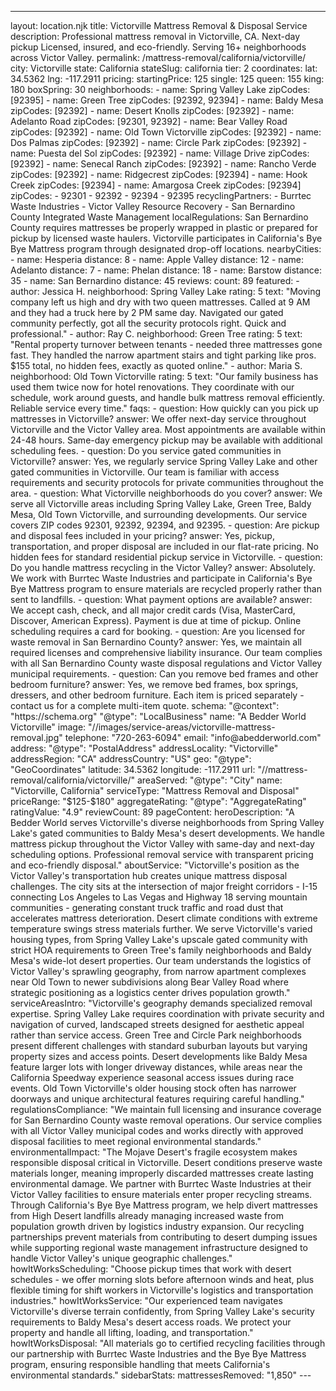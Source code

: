 ---
layout: location.njk
title: Victorville Mattress Removal & Disposal Service
description: Professional mattress removal in Victorville, CA. Next-day pickup Licensed, insured, and eco-friendly. Serving 16+ neighborhoods across Victor Valley.
permalink: /mattress-removal/california/victorville/
city: Victorville state: California stateSlug: california tier: 2 coordinates: lat: 34.5362 lng: -117.2911 pricing: startingPrice: 125 single: 125 queen: 155 king: 180 boxSpring: 30 neighborhoods: - name: Spring Valley Lake zipCodes: [92395] - name: Green Tree zipCodes: [92392, 92394] - name: Baldy Mesa zipCodes: [92392] - name: Desert Knolls zipCodes: [92392] - name: Adelanto Road zipCodes: [92301, 92392] - name: Bear Valley Road zipCodes: [92392] - name: Old Town Victorville zipCodes: [92392] - name: Dos Palmas zipCodes: [92392] - name: Circle Park zipCodes: [92392] - name: Puesta del Sol zipCodes: [92392] - name: Village Drive zipCodes: [92392] - name: Senecal Ranch zipCodes: [92392] - name: Rancho Verde zipCodes: [92392] - name: Ridgecrest zipCodes: [92394] - name: Hook Creek zipCodes: [92394] - name: Amargosa Creek zipCodes: [92394] zipCodes: - 92301 - 92392 - 92394 - 92395 recyclingPartners: - Burrtec Waste Industries - Victor Valley Resource Recovery - San Bernardino County Integrated Waste Management localRegulations: San Bernardino County requires mattresses be properly wrapped in plastic or prepared for pickup by licensed waste haulers. Victorville participates in California's Bye Bye Mattress program through designated drop-off locations. nearbyCities: - name: Hesperia distance: 8 - name: Apple Valley distance: 12 - name: Adelanto distance: 7 - name: Phelan distance: 18 - name: Barstow distance: 35 - name: San Bernardino distance: 45 reviews: count: 89 featured: - author: Jessica H. neighborhood: Spring Valley Lake rating: 5 text: "Moving company left us high and dry with two queen mattresses. Called at 9 AM and they had a truck here by 2 PM same day. Navigated our gated community perfectly, got all the security protocols right. Quick and professional." - author: Ray C. neighborhood: Green Tree rating: 5 text: "Rental property turnover between tenants - needed three mattresses gone fast. They handled the narrow apartment stairs and tight parking like pros. $155 total, no hidden fees, exactly as quoted online." - author: Maria S. neighborhood: Old Town Victorville rating: 5 text: "Our family business has used them twice now for hotel renovations. They coordinate with our schedule, work around guests, and handle bulk mattress removal efficiently. Reliable service every time." faqs: - question: How quickly can you pick up mattresses in Victorville? answer: We offer next-day service throughout Victorville and the Victor Valley area. Most appointments are available within 24-48 hours. Same-day emergency pickup may be available with additional scheduling fees. - question: Do you service gated communities in Victorville? answer: Yes, we regularly service Spring Valley Lake and other gated communities in Victorville. Our team is familiar with access requirements and security protocols for private communities throughout the area. - question: What Victorville neighborhoods do you cover? answer: We serve all Victorville areas including Spring Valley Lake, Green Tree, Baldy Mesa, Old Town Victorville, and surrounding developments. Our service covers ZIP codes 92301, 92392, 92394, and 92395. - question: Are pickup and disposal fees included in your pricing? answer: Yes, pickup, transportation, and proper disposal are included in our flat-rate pricing. No hidden fees for standard residential pickup service in Victorville. - question: Do you handle mattress recycling in the Victor Valley? answer: Absolutely. We work with Burrtec Waste Industries and participate in California's Bye Bye Mattress program to ensure materials are recycled properly rather than sent to landfills. - question: What payment options are available? answer: We accept cash, check, and all major credit cards (Visa, MasterCard, Discover, American Express). Payment is due at time of pickup. Online scheduling requires a card for booking. - question: Are you licensed for waste removal in San Bernardino County? answer: Yes, we maintain all required licenses and comprehensive liability insurance. Our team complies with all San Bernardino County waste disposal regulations and Victor Valley municipal requirements. - question: Can you remove bed frames and other bedroom furniture? answer: Yes, we remove bed frames, box springs, dressers, and other bedroom furniture. Each item is priced separately - contact us for a complete multi-item quote. schema: "@context": "https://schema.org" "@type": "LocalBusiness" name: "A Bedder World Victorville" image: "//images/service-areas/victorville-mattress-removal.jpg" telephone: "720-263-6094" email: "info@abedderworld.com" address: "@type": "PostalAddress" addressLocality: "Victorville" addressRegion: "CA" addressCountry: "US" geo: "@type": "GeoCoordinates" latitude: 34.5362 longitude: -117.2911 url: "//mattress-removal/california/victorville/" areaServed: "@type": "City" name: "Victorville, California" serviceType: "Mattress Removal and Disposal" priceRange: "$125-$180" aggregateRating: "@type": "AggregateRating" ratingValue: "4.9" reviewCount: 89 pageContent: heroDescription: "A Bedder World serves Victorville's diverse neighborhoods from Spring Valley Lake's gated communities to Baldy Mesa's desert developments. We handle mattress pickup throughout the Victor Valley with same-day and next-day scheduling options. Professional removal service with transparent pricing and eco-friendly disposal." aboutService: "Victorville's position as the Victor Valley's transportation hub creates unique mattress disposal challenges. The city sits at the intersection of major freight corridors - I-15 connecting Los Angeles to Las Vegas and Highway 18 serving mountain communities - generating constant truck traffic and road dust that accelerates mattress deterioration. Desert climate conditions with extreme temperature swings stress materials further. We serve Victorville's varied housing types, from Spring Valley Lake's upscale gated community with strict HOA requirements to Green Tree's family neighborhoods and Baldy Mesa's wide-lot desert properties. Our team understands the logistics of Victor Valley's sprawling geography, from narrow apartment complexes near Old Town to newer subdivisions along Bear Valley Road where strategic positioning as a logistics center drives population growth." serviceAreasIntro: "Victorville's geography demands specialized removal expertise. Spring Valley Lake requires coordination with private security and navigation of curved, landscaped streets designed for aesthetic appeal rather than service access. Green Tree and Circle Park neighborhoods present different challenges with standard suburban layouts but varying property sizes and access points. Desert developments like Baldy Mesa feature larger lots with longer driveway distances, while areas near the California Speedway experience seasonal access issues during race events. Old Town Victorville's older housing stock often has narrower doorways and unique architectural features requiring careful handling." regulationsCompliance: "We maintain full licensing and insurance coverage for San Bernardino County waste removal operations. Our service complies with all Victor Valley municipal codes and works directly with approved disposal facilities to meet regional environmental standards." environmentalImpact: "The Mojave Desert's fragile ecosystem makes responsible disposal critical in Victorville. Desert conditions preserve waste materials longer, meaning improperly discarded mattresses create lasting environmental damage. We partner with Burrtec Waste Industries at their Victor Valley facilities to ensure materials enter proper recycling streams. Through California's Bye Bye Mattress program, we help divert mattresses from High Desert landfills already managing increased waste from population growth driven by logistics industry expansion. Our recycling partnerships prevent materials from contributing to desert dumping issues while supporting regional waste management infrastructure designed to handle Victor Valley's unique geographic challenges." howItWorksScheduling: "Choose pickup times that work with desert schedules - we offer morning slots before afternoon winds and heat, plus flexible timing for shift workers in Victorville's logistics and transportation industries." howItWorksService: "Our experienced team navigates Victorville's diverse terrain confidently, from Spring Valley Lake's security requirements to Baldy Mesa's desert access roads. We protect your property and handle all lifting, loading, and transportation." howItWorksDisposal: "All materials go to certified recycling facilities through our partnership with Burrtec Waste Industries and the Bye Bye Mattress program, ensuring responsible handling that meets California's environmental standards." sidebarStats: mattressesRemoved: "1,850" ---